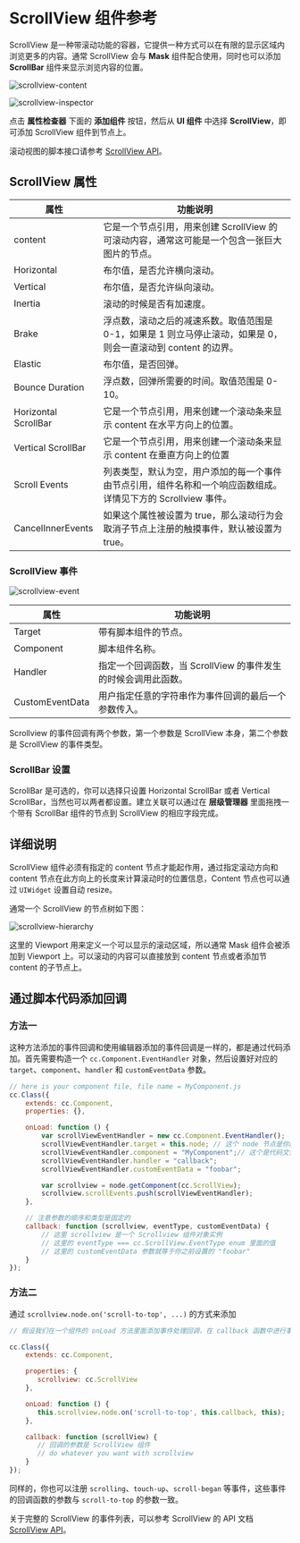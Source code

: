 # ScrollView 组件参考

ScrollView 是一种带滚动功能的容器，它提供一种方式可以在有限的显示区域内浏览更多的内容。通常 ScrollView 会与 **Mask** 组件配合使用，同时也可以添加 **ScrollBar** 组件来显示浏览内容的位置。

![scrollview-content](./scrollview/scrollview-content.png)

![scrollview-inspector](./scrollview/scrollview-inspector.png)

点击 **属性检查器** 下面的 **添加组件** 按钮，然后从 **UI 组件** 中选择 **ScrollView**，即可添加 ScrollView 组件到节点上。

滚动视图的脚本接口请参考 [ScrollView API](../../../api/zh/classes/ScrollView.html)。

## ScrollView 属性

| 属性                  | 功能说明                                                                        |
| --------------       | -----------                                                                    |
| content              | 它是一个节点引用，用来创建 ScrollView 的可滚动内容，通常这可能是一个包含一张巨大图片的节点。 |
| Horizontal           | 布尔值，是否允许横向滚动。                                                          |
| Vertical             | 布尔值，是否允许纵向滚动。                                                          |
| Inertia              | 滚动的时候是否有加速度。                                                            |
| Brake                | 浮点数，滚动之后的减速系数。取值范围是 0-1，如果是 1 则立马停止滚动，如果是 0，则会一直滚动到 content 的边界。  |
| Elastic              | 布尔值，是否回弹。                                                                 |
| Bounce Duration      | 浮点数，回弹所需要的时间。取值范围是 0-10。                                            |
| Horizontal ScrollBar | 它是一个节点引用，用来创建一个滚动条来显示 content 在水平方向上的位置。                    |
| Vertical ScrollBar   | 它是一个节点引用，用来创建一个滚动条来显示 content 在垂直方向上的位置                      |
| Scroll Events        | 列表类型，默认为空，用户添加的每一个事件由节点引用，组件名称和一个响应函数组成。详情见下方的 Scrollview 事件。    |
| CancelInnerEvents    | 如果这个属性被设置为 true，那么滚动行为会取消子节点上注册的触摸事件，默认被设置为 true。      |

### ScrollView 事件

![scrollview-event](./scrollview/scrollview-event.png)

| 属性             | 功能说明                                                |
| --------------  | -----------                                            |
| Target          | 带有脚本组件的节点。                                      |
| Component       | 脚本组件名称。                                           |
| Handler         | 指定一个回调函数，当 ScrollView 的事件发生的时候会调用此函数。 |
| CustomEventData | 用户指定任意的字符串作为事件回调的最后一个参数传入。           |

Scrollview 的事件回调有两个参数，第一个参数是 ScrollView 本身，第二个参数是 ScrollView 的事件类型。

### ScrollBar 设置

ScrollBar 是可选的，你可以选择只设置 Horizontal ScrollBar 或者 Vertical ScrollBar，当然也可以两者都设置。建立关联可以通过在 **层级管理器** 里面拖拽一个带有 ScrollBar 组件的节点到 ScrollView 的相应字段完成。

## 详细说明

ScrollView 组件必须有指定的 content 节点才能起作用，通过指定滚动方向和 content 节点在此方向上的长度来计算滚动时的位置信息，Content 节点也可以通过 `UIWidget` 设置自动 resize。

通常一个 ScrollView 的节点树如下图：

![scrollview-hierarchy](./scrollview/scrollview-hierarchy.png)

这里的 Viewport 用来定义一个可以显示的滚动区域，所以通常 Mask 组件会被添加到 Viewport 上。可以滚动的内容可以直接放到 content 节点或者添加节 content 的子节点上。

## 通过脚本代码添加回调

### 方法一

这种方法添加的事件回调和使用编辑器添加的事件回调是一样的，都是通过代码添加。首先需要构造一个 `cc.Component.EventHandler` 对象，然后设置好对应的 `target`、`component`、`handler` 和 `customEventData` 参数。

```js
// here is your component file, file name = MyComponent.js
cc.Class({
    extends: cc.Component,
    properties: {},

    onLoad: function () {
        var scrollViewEventHandler = new cc.Component.EventHandler();
        scrollViewEventHandler.target = this.node; // 这个 node 节点是你的事件处理代码组件所属的节点
        scrollViewEventHandler.component = "MyComponent";// 这个是代码文件名
        scrollViewEventHandler.handler = "callback";
        scrollViewEventHandler.customEventData = "foobar";

        var scrollview = node.getComponent(cc.ScrollView);
        scrollview.scrollEvents.push(scrollViewEventHandler);
    },

	// 注意参数的顺序和类型是固定的
    callback: function (scrollview, eventType, customEventData) {
        // 这里 scrollview 是一个 Scrollview 组件对象实例
        // 这里的 eventType === cc.ScrollView.EventType enum 里面的值
        // 这里的 customEventData 参数就等于你之前设置的 "foobar"
    }
});
```

### 方法二

通过 `scrollview.node.on('scroll-to-top', ...)` 的方式来添加

```js
// 假设我们在一个组件的 onLoad 方法里面添加事件处理回调，在 callback 函数中进行事件处理:

cc.Class({
    extends: cc.Component,

    properties: {
       scrollview: cc.ScrollView
    },

    onLoad: function () {
       this.scrollview.node.on('scroll-to-top', this.callback, this);
    },

    callback: function (scrollView) {
       // 回调的参数是 ScrollView 组件
       // do whatever you want with scrollview
    }
});
```

同样的，你也可以注册 `scrolling`、`touch-up`、`scroll-began` 等事件，这些事件的回调函数的参数与 `scroll-to-top` 的参数一致。

关于完整的 ScrollView 的事件列表，可以参考 ScrollView 的 API 文档 [ScrollView API](../../../api/zh/classes/ScrollView.html)。
